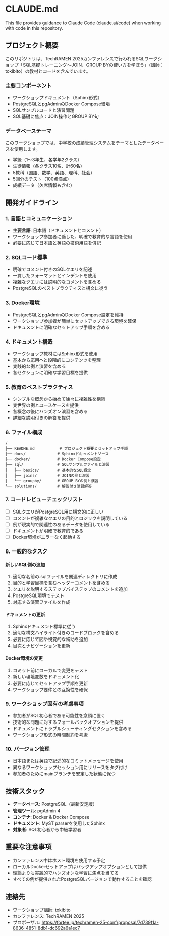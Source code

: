 # CLAUDE.md

This file provides guidance to Claude Code (claude.ai/code) when working with code in this repository.

## プロジェクト概要

このリポジトリは、TechRAMEN 2025カンファレンスで行われるSQLワークショップ「SQL基礎トレーニング～JOIN、GROUP BYの使い方を学ぼう」（講師：tokibito）の教材とコードを含んでいます。

### 主要コンポーネント
- ワークショップドキュメント（Sphinx形式）
- PostgreSQLとpgAdminのDocker Compose環境
- SQLサンプルコードと演習問題
- SQL基礎に焦点：JOIN操作とGROUP BY句

### データベーステーマ
このワークショップでは、中学校の成績管理システムをテーマとしたデータベースを使用します。
- 学級（1〜3年生、各学年2クラス）
- 生徒情報（各クラス10名、計60名）
- 5教科（国語、数学、英語、理科、社会）
- 5回分のテスト（100点満点）
- 成績データ（欠席情報も含む）

## 開発ガイドライン

### 1. 言語とコミュニケーション
- **主要言語**: 日本語（ドキュメントとコメント）
- ワークショップ参加者に適した、明確で教育的な言語を使用
- 必要に応じて日本語と英語の技術用語を併記

### 2. SQLコード標準
- 明確でコメント付きのSQLクエリを記述
- 一貫したフォーマットとインデントを使用
- 複雑なクエリには説明的なコメントを含める
- PostgreSQLのベストプラクティスと構文に従う

### 3. Docker環境
- PostgreSQLとpgAdminのDocker Compose設定を維持
- ワークショップ参加者が簡単にセットアップできる環境を確保
- ドキュメントに明確なセットアップ手順を含める

### 4. ドキュメント構造
- ワークショップ教材にはSphinx形式を使用
- 基本から応用へと段階的にコンテンツを整理
- 実践的な例と演習を含める
- 各セクションに明確な学習目標を提供

### 5. 教育のベストプラクティス
- シンプルな概念から始めて徐々に複雑性を構築
- 実世界の例とユースケースを提供
- 各概念の後にハンズオン演習を含める
- 詳細な説明付きの解答を提供

### 6. ファイル構成
```
/
├── README.md           # プロジェクト概要とセットアップ手順
├── docs/              # Sphinxドキュメントソース
├── docker/            # Docker Compose設定
├── sql/               # SQLサンプルファイルと演習
│   ├── basics/        # 基本的なSQL概念
│   ├── joins/         # JOINの例と演習
│   └── groupby/       # GROUP BYの例と演習
└── solutions/         # 解説付き演習解答
```

### 7. コードレビューチェックリスト
- [ ] SQLクエリがPostgreSQL用に構文的に正しい
- [ ] コメントが複雑なクエリの目的とロジックを説明している
- [ ] 例が現実的で関連性のあるデータを使用している
- [ ] ドキュメントが明確で教育的である
- [ ] Docker環境がエラーなく起動する

### 8. 一般的なタスク

#### 新しいSQL例の追加
1. 適切な名前の.sqlファイルを関連ディレクトリに作成
2. 目的と学習目標を含むヘッダーコメントを含める
3. クエリを説明するステップバイステップのコメントを追加
4. PostgreSQL環境でテスト
5. 対応する演習ファイルを作成

#### ドキュメントの更新
1. Sphinxドキュメント標準に従う
2. 適切な構文ハイライト付きのコードブロックを含める
3. 必要に応じて図や視覚的な補助を追加
4. 目次とナビゲーションを更新

#### Docker環境の変更
1. コミット前にローカルで変更をテスト
2. 新しい環境変数をドキュメント化
3. 必要に応じてセットアップ手順を更新
4. ワークショップ要件との互換性を確保

### 9. ワークショップ固有の考慮事項
- 参加者がSQL初心者である可能性を念頭に置く
- 技術的な問題に対するフォールバックオプションを提供
- ドキュメントにトラブルシューティングセクションを含める
- ワークショップ形式の時間制約を考慮

### 10. バージョン管理
- 日本語または英語で記述的なコミットメッセージを使用
- 異なるワークショップセッション用にリリースをタグ付け
- 参加者のためにmainブランチを安定した状態に保つ

## 技術スタック
- **データベース**: PostgreSQL（最新安定版）
- **管理ツール**: pgAdmin 4
- **コンテナ**: Docker & Docker Compose
- **ドキュメント**: MyST parserを使用したSphinx
- **対象者**: SQL初心者から中級学習者

## 重要な注意事項
- カンファレンス中はホスト環境を使用する予定
- ローカルDockerセットアップはバックアップオプションとして提供
- 理論よりも実践的でハンズオンな学習に焦点を当てる
- すべての例が提供されたPostgreSQLバージョンで動作することを確認

## 連絡先
- ワークショップ講師: tokibito
- カンファレンス: TechRAMEN 2025
- プロポーザル: https://fortee.jp/techramen-25-conf/proposal/7d739f1a-8636-4851-8db1-dc692a6a1ec7